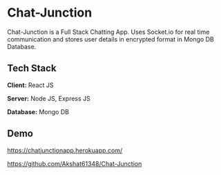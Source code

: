 
# Chat-Junction

Chat-Junction is a Full Stack Chatting App.
Uses Socket.io for real time communication and stores user details in encrypted format in Mongo DB Database.
## Tech Stack

**Client:** React JS

**Server:** Node JS, Express JS

**Database:** Mongo DB
  
## Demo

https://chatjunctionapp.herokuapp.com/

https://github.com/Akshat61348/Chat-Junction

  

  
